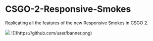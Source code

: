 # CSGO-2-Responsive-Smokes
<p>Replicating all the features of the new Responsive Smokes in CSGO 2.</p>
<img src = "https://github.com/thetrippp/CSGO Responsive Smokes 1.gif">
![](https://github.com/user/banner.png)
